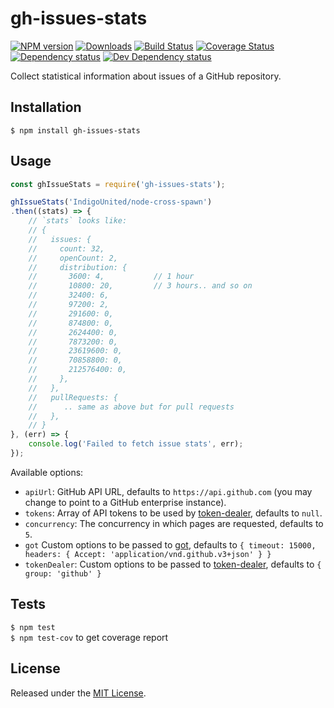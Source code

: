 # gh-issues-stats

[![NPM version][npm-image]][npm-url] [![Downloads][downloads-image]][npm-url] [![Build Status][travis-image]][travis-url] [![Coverage Status][coveralls-image]][coveralls-url] [![Dependency status][david-dm-image]][david-dm-url] [![Dev Dependency status][david-dm-dev-image]][david-dm-dev-url]

[npm-url]:https://npmjs.org/package/gh-issues-stats
[downloads-image]:http://img.shields.io/npm/dm/gh-issues-stats.svg
[npm-image]:http://img.shields.io/npm/v/gh-issues-stats.svg
[travis-url]:https://travis-ci.org/IndigoUnited/node-gh-issues-stats
[travis-image]:http://img.shields.io/travis/IndigoUnited/node-gh-issues-stats/master.svg
[coveralls-url]:https://coveralls.io/r/IndigoUnited/node-gh-issues-stats
[coveralls-image]:https://img.shields.io/coveralls/IndigoUnited/node-gh-issues-stats/master.svg
[david-dm-url]:https://david-dm.org/IndigoUnited/node-gh-issues-stats
[david-dm-image]:https://img.shields.io/david/IndigoUnited/node-gh-issues-stats.svg
[david-dm-dev-url]:https://david-dm.org/IndigoUnited/node-gh-issues-stats#info=devDependencies
[david-dm-dev-image]:https://img.shields.io/david/dev/IndigoUnited/node-gh-issues-stats.svg

Collect statistical information about issues of a GitHub repository.


## Installation

`$ npm install gh-issues-stats`


## Usage

```js
const ghIssueStats = require('gh-issues-stats');

ghIssueStats('IndigoUnited/node-cross-spawn')
.then((stats) => {
    // `stats` looks like:
    // {
    //   issues: {
    //     count: 32,
    //     openCount: 2,
    //     distribution: {
    //       3600: 4,           // 1 hour
    //       10800: 20,         // 3 hours.. and so on
    //       32400: 6,
    //       97200: 2,
    //       291600: 0,
    //       874800: 0,
    //       2624400: 0,
    //       7873200: 0,
    //       23619600: 0,
    //       70858800: 0,
    //       212576400: 0,
    //     },
    //   },
    //   pullRequests: {
    //      .. same as above but for pull requests
    //   },
    // }
}, (err) => {
    console.log('Failed to fetch issue stats', err);
});
```

Available options:

- `apiUrl`: GitHub API URL, defaults to `https://api.github.com` (you may change to point to a GitHub enterprise instance).
- `tokens`: Array of API tokens to be used by [token-dealer](https://github.com/IndigoUnited/node-token-dealer), defaults to `null`.
- `concurrency`: The concurrency in which pages are requested, defaults to `5`.
- `got` Custom options to be passed to [got](https://github.com/sindresorhus/got), defaults to `{ timeout: 15000, headers: { Accept: 'application/vnd.github.v3+json' } }`
- `tokenDealer`: Custom options to be passed to [token-dealer](https://github.com/IndigoUnited/node-token-dealer), defaults to `{ group: 'github' }`


## Tests

`$ npm test`   
`$ npm test-cov` to get coverage report


## License

Released under the [MIT License](http://www.opensource.org/licenses/mit-license.php).

